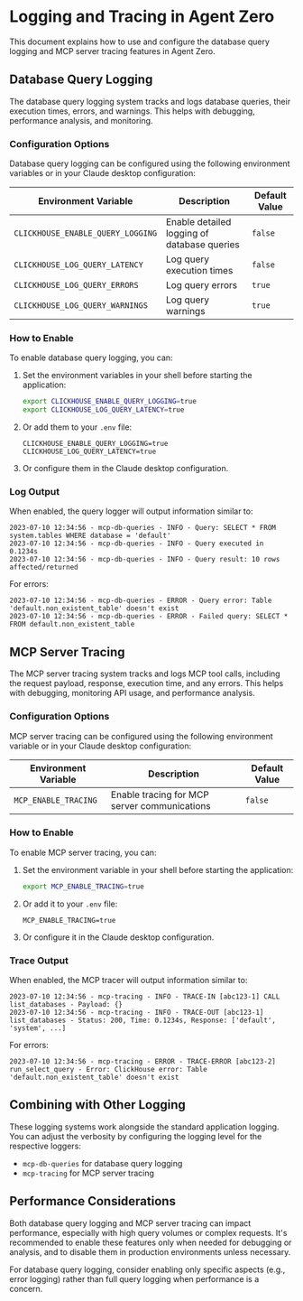 # Logging and Tracing in Agent Zero

This document explains how to use and configure the database query logging and MCP server tracing features in Agent Zero.

## Database Query Logging

The database query logging system tracks and logs database queries, their execution times, errors, and warnings. This helps with debugging, performance analysis, and monitoring.

### Configuration Options

Database query logging can be configured using the following environment variables or in your Claude desktop configuration:

| Environment Variable              | Description                                 | Default Value |
| --------------------------------- | ------------------------------------------- | ------------- |
| `CLICKHOUSE_ENABLE_QUERY_LOGGING` | Enable detailed logging of database queries | `false`       |
| `CLICKHOUSE_LOG_QUERY_LATENCY`    | Log query execution times                   | `false`       |
| `CLICKHOUSE_LOG_QUERY_ERRORS`     | Log query errors                            | `true`        |
| `CLICKHOUSE_LOG_QUERY_WARNINGS`   | Log query warnings                          | `true`        |

### How to Enable

To enable database query logging, you can:

1. Set the environment variables in your shell before starting the application:

   ```bash
   export CLICKHOUSE_ENABLE_QUERY_LOGGING=true
   export CLICKHOUSE_LOG_QUERY_LATENCY=true
   ```

2. Or add them to your `.env` file:

   ```
   CLICKHOUSE_ENABLE_QUERY_LOGGING=true
   CLICKHOUSE_LOG_QUERY_LATENCY=true
   ```

3. Or configure them in the Claude desktop configuration.

### Log Output

When enabled, the query logger will output information similar to:

```
2023-07-10 12:34:56 - mcp-db-queries - INFO - Query: SELECT * FROM system.tables WHERE database = 'default'
2023-07-10 12:34:56 - mcp-db-queries - INFO - Query executed in 0.1234s
2023-07-10 12:34:56 - mcp-db-queries - INFO - Query result: 10 rows affected/returned
```

For errors:

```
2023-07-10 12:34:56 - mcp-db-queries - ERROR - Query error: Table 'default.non_existent_table' doesn't exist
2023-07-10 12:34:56 - mcp-db-queries - ERROR - Failed query: SELECT * FROM default.non_existent_table
```

## MCP Server Tracing

The MCP server tracing system tracks and logs MCP tool calls, including the request payload, response, execution time, and any errors. This helps with debugging, monitoring API usage, and performance analysis.

### Configuration Options

MCP server tracing can be configured using the following environment variable or in your Claude desktop configuration:

| Environment Variable | Description                                  | Default Value |
| -------------------- | -------------------------------------------- | ------------- |
| `MCP_ENABLE_TRACING` | Enable tracing for MCP server communications | `false`       |

### How to Enable

To enable MCP server tracing, you can:

1. Set the environment variable in your shell before starting the application:

   ```bash
   export MCP_ENABLE_TRACING=true
   ```

2. Or add it to your `.env` file:

   ```
   MCP_ENABLE_TRACING=true
   ```

3. Or configure it in the Claude desktop configuration.

### Trace Output

When enabled, the MCP tracer will output information similar to:

```
2023-07-10 12:34:56 - mcp-tracing - INFO - TRACE-IN [abc123-1] CALL list_databases - Payload: {}
2023-07-10 12:34:56 - mcp-tracing - INFO - TRACE-OUT [abc123-1] list_databases - Status: 200, Time: 0.1234s, Response: ['default', 'system', ...]
```

For errors:

```
2023-07-10 12:34:56 - mcp-tracing - ERROR - TRACE-ERROR [abc123-2] run_select_query - Error: ClickHouse error: Table 'default.non_existent_table' doesn't exist
```

## Combining with Other Logging

These logging systems work alongside the standard application logging. You can adjust the verbosity by configuring the logging level for the respective loggers:

- `mcp-db-queries` for database query logging
- `mcp-tracing` for MCP server tracing

## Performance Considerations

Both database query logging and MCP server tracing can impact performance, especially with high query volumes or complex requests. It's recommended to enable these features only when needed for debugging or analysis, and to disable them in production environments unless necessary.

For database query logging, consider enabling only specific aspects (e.g., error logging) rather than full query logging when performance is a concern.
